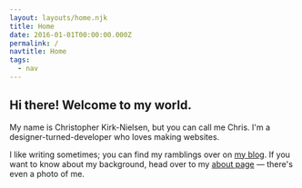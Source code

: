 ```yaml
---
layout: layouts/home.njk
title: Home
date: 2016-01-01T00:00:00.000Z
permalink: /
navtitle: Home
tags:
  - nav
---
```


## Hi there! Welcome to my world.

My name is Christopher Kirk-Nielsen, but you can call me Chris. I'm a designer-turned-developer who loves making websites.

I like writing sometimes; you can find my ramblings over on [my blog](/blog/). If you want to know about my background, head over to my [about page](/about/) — there's even a photo of me.